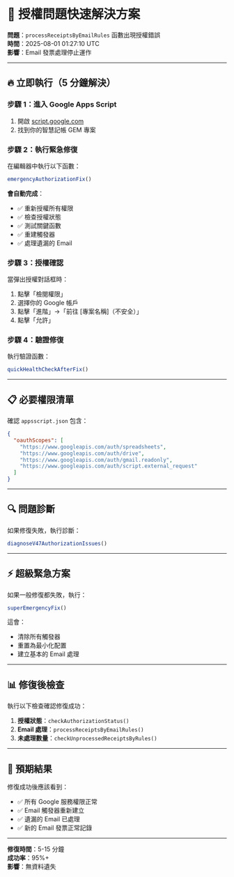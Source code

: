 # 🚨 授權問題快速解決方案

**問題**：`processReceiptsByEmailRules` 函數出現授權錯誤  
**時間**：2025-08-01 01:27:10 UTC  
**影響**：Email 發票處理停止運作

---

## 🔥 立即執行（5 分鐘解決）

### 步驟 1：進入 Google Apps Script
1. 開啟 [script.google.com](https://script.google.com)
2. 找到你的智慧記帳 GEM 專案

### 步驟 2：執行緊急修復
在編輯器中執行以下函數：

```javascript
emergencyAuthorizationFix()
```

**會自動完成**：
- ✅ 重新授權所有權限
- ✅ 檢查授權狀態
- ✅ 測試關鍵函數
- ✅ 重建觸發器
- ✅ 處理遺漏的 Email

### 步驟 3：授權確認
當彈出授權對話框時：
1. 點擊「檢閱權限」
2. 選擇你的 Google 帳戶
3. 點擊「進階」→「前往 [專案名稱]（不安全）」
4. 點擊「允許」

### 步驟 4：驗證修復
執行驗證函數：

```javascript
quickHealthCheckAfterFix()
```

---

## 📋 必要權限清單

確認 `appsscript.json` 包含：

```json
{
  "oauthScopes": [
    "https://www.googleapis.com/auth/spreadsheets",
    "https://www.googleapis.com/auth/drive",
    "https://www.googleapis.com/auth/gmail.readonly",
    "https://www.googleapis.com/auth/script.external_request"
  ]
}
```

---

## 🔍 問題診斷

如果修復失敗，執行診斷：

```javascript
diagnoseV47AuthorizationIssues()
```

---

## ⚡ 超級緊急方案

如果一般修復都失敗，執行：

```javascript
superEmergencyFix()
```

這會：
- 清除所有觸發器
- 重置為最小化配置
- 建立基本的 Email 處理

---

## 📊 修復後檢查

執行以下檢查確認修復成功：

1. **授權狀態**：`checkAuthorizationStatus()`
2. **Email 處理**：`processReceiptsByEmailRules()`
3. **未處理數量**：`checkUnprocessedReceiptsByRules()`

---

## 🎯 預期結果

修復成功後應該看到：
- ✅ 所有 Google 服務權限正常
- ✅ Email 觸發器重新建立
- ✅ 遺漏的 Email 已處理
- ✅ 新的 Email 發票正常記錄

---

**修復時間**：5-15 分鐘  
**成功率**：95%+  
**影響**：無資料遺失